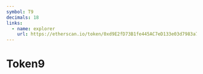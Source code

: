 ```yaml
---
symbol: T9
decimals: 18
links:
  - name: explorer
    url: https://etherscan.io/token/0xd9E2fD73B1fe445AC7eD133e03d7983a7e660B50
---
```


# Token9
